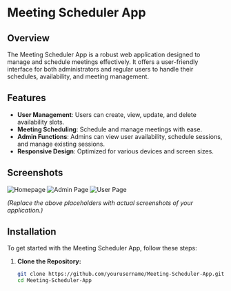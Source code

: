 # Meeting Scheduler App

## Overview

The Meeting Scheduler App is a robust web application designed to manage and schedule meetings effectively. It offers a user-friendly interface for both administrators and regular users to handle their schedules, availability, and meeting management.

## Features

- **User Management**: Users can create, view, update, and delete availability slots.
- **Meeting Scheduling**: Schedule and manage meetings with ease.
- **Admin Functions**: Admins can view user availability, schedule sessions, and manage existing sessions.
- **Responsive Design**: Optimized for various devices and screen sizes.

## Screenshots

![Homepage](path/to/homepage-screenshot.png)
![Admin Page](path/to/admin-page-screenshot.png)
![User Page](path/to/user-page-screenshot.png)

*(Replace the above placeholders with actual screenshots of your application.)*

## Installation

To get started with the Meeting Scheduler App, follow these steps:

1. **Clone the Repository:**

   ```bash
   git clone https://github.com/yourusername/Meeting-Scheduler-App.git
   cd Meeting-Scheduler-App
